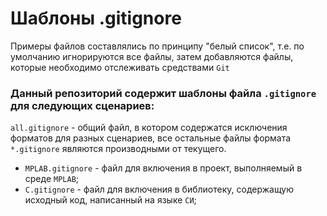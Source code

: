 # Шаблоны .gitignore

Примеры файлов составлялись по принципу "белый список", т.е. по умолчанию игнорируются все файлы, затем добавляются файлы, которые необходимо отслеживать средствами `Git`

### Данный репозиторий содержит шаблоны файла `.gitignore` для следующих сценариев:
`all.gitignore` - общий файл, в котором содержатся исключения форматов для разных сценариев, все остальные файлы формата `*.gitignore` являются производными от текущего.

- `MPLAB.gitignore` - файл для включения в проект, выполняемый в среде `MPLAB`;
- `C.gitignore` - файл для включения в библиотеку, содержащую исходный код, написанный на языке `СИ`;